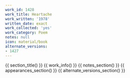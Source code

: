```yaml
---
work_id: 1428
work_title: Heartache
work_written: '1978'
written_date: exact
work_collected: 'yes'
work_category: Poem
notes: null
icon: material/book
alternate_versions:
- 1427
---
```


{{ section_title() }}
{{ work_info() }}
{{ notes_section() }}
{{ appearances_section() }}
{{ alternate_versions_section() }}